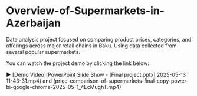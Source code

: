 # Overview-of-Supermarkets-in-Azerbaijan
Data analysis project focused on comparing product prices, categories, and offerings across major retail chains in Baku. Using data collected from several popular supermarkets.

You can watch the project demo by clicking the link below:

▶️ [Demo Video](PowerPoint Slide Show - [Final project.pptx] 2025-05-13 11-43-31.mp4)
and (price-comparison-of-supermarkets-final-copy-power-bi-google-chrome-2025-05-1_4EcMughT.mp4)
